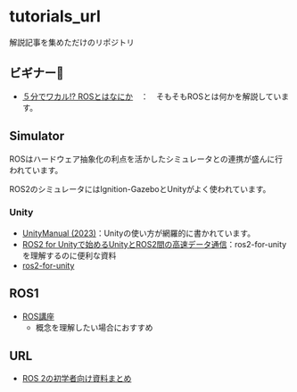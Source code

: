 # tutorials_url
解説記事を集めただけのリポジトリ

## ビギナー🔰

- [５分でワカル!? ROSとはなにか](https://docs.google.com/presentation/d/1BZU3nFDiSrUU7wAMpqgY4kU6-65wxzvfHVRZigsHlDI/edit#slide=id.p)　：　そもそもROSとは何かを解説しています。


## Simulator

ROSはハードウェア抽象化の利点を活かしたシミュレータとの連携が盛んに行われています。

ROS2のシミュレータにはIgnition-GazeboとUnityがよく使われています。

### Unity

- [UnityManual (2023)](https://docs.unity3d.com/ja/2023.2/Manual/UnityManual.html)：Unityの使い方が網羅的に書かれています。
- [ROS2 for Unityで始めるUnityとROS2間の高速データ通信](https://zenn.dev/hakuturu583/articles/ros2_for_unity)：ros2-for-unityを理解するのに便利な資料
- [ros2-for-unity](https://github.com/RobotecAI/ros2-for-unity)

###

## ROS1

- [ROS講座](https://qiita.com/srs/items/5f44440afea0eb616b4a)
  - 概念を理解したい場合におすすめ

## URL

- [ROS 2の初学者向け資料まとめ](https://qiita.com/koichi_baseball/items/b15783ced5df8d5e56a6)
